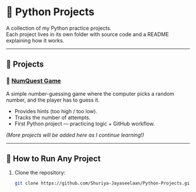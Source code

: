 # 🐍 Python Projects

A collection of my Python practice projects.  
Each project lives in its own folder with source code and a README explaining how it works.

---

## 📂 Projects

### 🎲 [NumQuest Game](./NumQuest%20Game)

A simple number-guessing game where the computer picks a random number, and the player has to guess it.

-   Provides hints (too high / too low).
-   Tracks the number of attempts.
-   First Python project — practicing logic + GitHub workflow.

_(More projects will be added here as I continue learning!)_

---

## 🚀 How to Run Any Project

1. Clone the repository:
    ```bash
    git clone https://github.com/Shuriya-Jayaseelaan/Python-Projects.git
    ```
